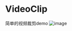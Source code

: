# VideoClip
简单的视频裁剪demo
![image](https://github.com/xiaofeixia9/VideoClip/tree/master/VideoClip/demo.png)
